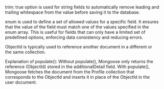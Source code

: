 trim: true option is used for string fields to automatically remove leading and trailing whitespace from the value before saving it to the database.


 enum is used to define a set of allowed values for a specific field. It ensures that the value of the field must match one of the values specified in the enum array. This is useful for fields that can only have a limited set of predefined options, enforcing data consistency and reducing errors.


 ObjectId is typically used to reference another document in a different or the same collection.

 Explanation of populate():
Without populate(), Mongoose only returns the reference (ObjectId) stored in the additionalDetail field.
With populate(), Mongoose fetches the document from the Profile collection that corresponds to the ObjectId and inserts it in place of the ObjectId in the user document.